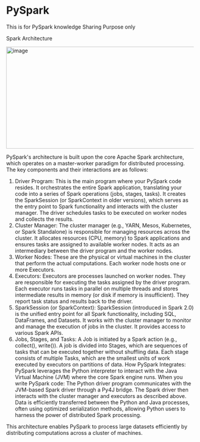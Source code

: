 # PySpark
This is for PySpark knowledge Sharing Purpose only

Spark Architecture

<img width="664" height="274" alt="image" src="https://github.com/user-attachments/assets/57d6fef2-3a84-4b5f-8967-ce44b36d614d" />

PySpark's architecture is built upon the core Apache Spark architecture, which operates on a master-worker paradigm for distributed processing. The key components and their interactions are as follows:
1. Driver Program:
This is the main program where your PySpark code resides.
It orchestrates the entire Spark application, translating your code into a series of Spark operations (jobs, stages, tasks).
It creates the SparkSession (or SparkContext in older versions), which serves as the entry point to Spark functionality and interacts with the cluster manager.
The driver schedules tasks to be executed on worker nodes and collects the results.
2. Cluster Manager:
The cluster manager (e.g., YARN, Mesos, Kubernetes, or Spark Standalone) is responsible for managing resources across the cluster.
It allocates resources (CPU, memory) to Spark applications and ensures tasks are assigned to available worker nodes.
It acts as an intermediary between the driver program and the worker nodes.
3. Worker Nodes:
These are the physical or virtual machines in the cluster that perform the actual computations.
Each worker node hosts one or more Executors.
4. Executors:
Executors are processes launched on worker nodes.
They are responsible for executing the tasks assigned by the driver program. 
Each executor runs tasks in parallel on multiple threads and stores intermediate results in memory (or disk if memory is insufficient).
They report task status and results back to the driver.
5. SparkSession (or SparkContext):
SparkSession (introduced in Spark 2.0) is the unified entry point for all Spark functionality, including SQL, DataFrames, and Datasets.
It works with the cluster manager to monitor and manage the execution of jobs in the cluster. 
It provides access to various Spark APIs.
6. Jobs, Stages, and Tasks:
A Job is initiated by a Spark action (e.g., collect(), write()).
A job is divided into Stages, which are sequences of tasks that can be executed together without shuffling data.
Each stage consists of multiple Tasks, which are the smallest units of work executed by executors on partitions of data.
How PySpark Integrates:
PySpark leverages the Python interpreter to interact with the Java Virtual Machine (JVM) where the core Spark engine runs. When you write PySpark code:
The Python driver program communicates with the JVM-based Spark driver through a Py4J bridge.
The Spark driver then interacts with the cluster manager and executors as described above.
Data is efficiently transferred between the Python and Java processes, often using optimized serialization methods, allowing Python users to harness the power of distributed Spark processing.

This architecture enables PySpark to process large datasets efficiently by distributing computations across a cluster of machines.


